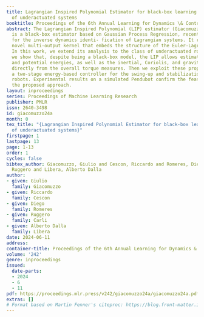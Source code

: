 ```yaml
---
title: Lagrangian Inspired Polynomial Estimator for black-box learning and control
  of underactuated systems
booktitle: Proceedings of the 6th Annual Learning for Dynamics \& Control Conference
abstract: The Lagrangian Inspired Polynomial (LIP) estimator (Giacomuzzo et al., 2023)
  is a black-box estimator based on Gaussian Process Regression, recently presented
  for the inverse dynamics identi- fication of Lagrangian systems. It relies on a
  novel multi-output kernel that embeds the structure of the Euler-Lagrange equation.
  In this work, we extend its analysis to the class of underactuated robots. First,
  we show that, despite being a black-box model, the LIP allows estimating kinetic
  and potential energies, as well as the inertial, Coriolis, and gravity components
  directly from the overall torque measures. Then we exploit these properties to derive
  a two-stage energy-based controller for the swing-up and stabilization of balancing
  robots. Experimental results on a simulated Pendubot confirm the feasibility of
  the proposed approach.
layout: inproceedings
series: Proceedings of Machine Learning Research
publisher: PMLR
issn: 2640-3498
id: giacomuzzo24a
month: 0
tex_title: "{Lagrangian Inspired Polynomial Estimator for black-box learning and control
  of underactuated systems}"
firstpage: 1
lastpage: 13
page: 1-13
order: 1
cycles: false
bibtex_author: Giacomuzzo, Giulio and Cescon, Riccardo and Romeres, Diego and Carli,
  Ruggero and Libera, Alberto Dalla
author:
- given: Giulio
  family: Giacomuzzo
- given: Riccardo
  family: Cescon
- given: Diego
  family: Romeres
- given: Ruggero
  family: Carli
- given: Alberto Dalla
  family: Libera
date: 2024-06-11
address:
container-title: Proceedings of the 6th Annual Learning for Dynamics & Control Conference
volume: '242'
genre: inproceedings
issued:
  date-parts:
  - 2024
  - 6
  - 11
pdf: https://proceedings.mlr.press/v242/giacomuzzo24a/giacomuzzo24a.pdf
extras: []
# Format based on Martin Fenner's citeproc: https://blog.front-matter.io/posts/citeproc-yaml-for-bibliographies/
---
```

